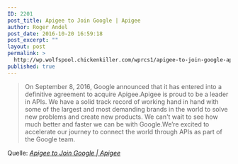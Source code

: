```yaml
---
ID: 2201
post_title: Apigee to Join Google | Apigee
author: Roger Andel
post_date: 2016-10-20 16:59:18
post_excerpt: ""
layout: post
permalink: >
  http://wp.wolfspool.chickenkiller.com/wprcs1/apigee-to-join-google-apigee/
published: true
---
```

<blockquote>On September 8, 2016, Google announced that it has entered into a definitive agreement to acquire Apigee.Apigee is proud to be a leader in APIs. We have a solid track record of working hand in hand with some of the largest and most demanding brands in the world to solve new problems and create new products. We can't wait to see how much better and faster we can be with Google.We’re excited to accelerate our journey to connect the world through APIs as part of the Google team.</blockquote>
Quelle: <em><a href="http://apigee.com/about/apigee-join-google">Apigee to Join Google | Apigee</a></em>